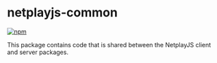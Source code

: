# netplayjs-common

[![npm](https://img.shields.io/npm/v/@vramesh/netplayjs-common)](https://www.npmjs.com/package/@vramesh/netplayjs-common)

This package contains code that is shared between the NetplayJS client and server packages.
